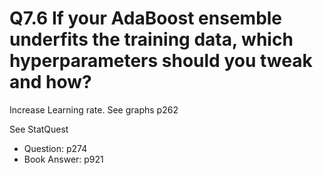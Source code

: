 # Q7.6 If your AdaBoost ensemble underfits the training data, which hyperparameters should you tweak and how?

Increase Learning rate.  See graphs p262

See StatQuest

- Question: p274
- Book Answer: p921

